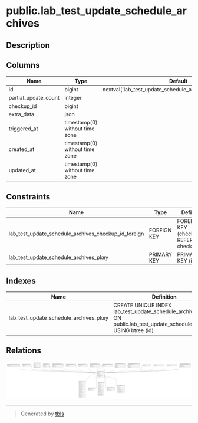 # public.lab_test_update_schedule_archives

## Description

## Columns

| Name                 | Type                           | Default                                                       | Nullable | Parents                               |
| -------------------- | ------------------------------ | ------------------------------------------------------------- | -------- | ------------------------------------- |
| id                   | bigint                         | nextval('lab_test_update_schedule_archives_id_seq'::regclass) | false    |                                       |
| partial_update_count | integer                        |                                                               | false    |                                       |
| checkup_id           | bigint                         |                                                               | false    | [public.checkups](public.checkups.md) |
| extra_data           | json                           |                                                               | false    |                                       |
| triggered_at         | timestamp(0) without time zone |                                                               | false    |                                       |
| created_at           | timestamp(0) without time zone |                                                               | true     |                                       |
| updated_at           | timestamp(0) without time zone |                                                               | true     |                                       |

## Constraints

| Name                                                 | Type        | Definition                                       |
| ---------------------------------------------------- | ----------- | ------------------------------------------------ |
| lab_test_update_schedule_archives_checkup_id_foreign | FOREIGN KEY | FOREIGN KEY (checkup_id) REFERENCES checkups(id) |
| lab_test_update_schedule_archives_pkey               | PRIMARY KEY | PRIMARY KEY (id)                                 |

## Indexes

| Name                                   | Definition                                                                                                              |
| -------------------------------------- | ----------------------------------------------------------------------------------------------------------------------- |
| lab_test_update_schedule_archives_pkey | CREATE UNIQUE INDEX lab_test_update_schedule_archives_pkey ON public.lab_test_update_schedule_archives USING btree (id) |

## Relations

![er](public.lab_test_update_schedule_archives.svg)

---

> Generated by [tbls](https://github.com/k1LoW/tbls)
